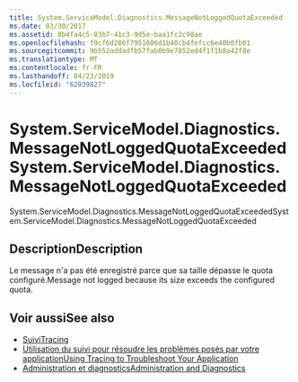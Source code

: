 ```yaml
---
title: System.ServiceModel.Diagnostics.MessageNotLoggedQuotaExceeded
ms.date: 03/30/2017
ms.assetid: 8b4fa4c5-83b7-41c3-9d5e-baa1fc2c98ae
ms.openlocfilehash: f9cf6d286f7951606d1b40cb4fefcc6e40b0fb01
ms.sourcegitcommit: 9b552addadfb57fab0b9e7852ed4f1f1b8a42f8e
ms.translationtype: MT
ms.contentlocale: fr-FR
ms.lasthandoff: 04/23/2019
ms.locfileid: "62039827"
---
```

# <a name="systemservicemodeldiagnosticsmessagenotloggedquotaexceeded"></a><span data-ttu-id="65a1e-102">System.ServiceModel.Diagnostics.MessageNotLoggedQuotaExceeded</span><span class="sxs-lookup"><span data-stu-id="65a1e-102">System.ServiceModel.Diagnostics.MessageNotLoggedQuotaExceeded</span></span>
<span data-ttu-id="65a1e-103">System.ServiceModel.Diagnostics.MessageNotLoggedQuotaExceeded</span><span class="sxs-lookup"><span data-stu-id="65a1e-103">System.ServiceModel.Diagnostics.MessageNotLoggedQuotaExceeded</span></span>  
  
## <a name="description"></a><span data-ttu-id="65a1e-104">Description</span><span class="sxs-lookup"><span data-stu-id="65a1e-104">Description</span></span>  
 <span data-ttu-id="65a1e-105">Le message n'a pas été enregistré parce que sa taille dépasse le quota configuré.</span><span class="sxs-lookup"><span data-stu-id="65a1e-105">Message not logged because its size exceeds the configured quota.</span></span>  
  
## <a name="see-also"></a><span data-ttu-id="65a1e-106">Voir aussi</span><span class="sxs-lookup"><span data-stu-id="65a1e-106">See also</span></span>

- [<span data-ttu-id="65a1e-107">Suivi</span><span class="sxs-lookup"><span data-stu-id="65a1e-107">Tracing</span></span>](../../../../../docs/framework/wcf/diagnostics/tracing/index.md)
- [<span data-ttu-id="65a1e-108">Utilisation du suivi pour résoudre les problèmes posés par votre application</span><span class="sxs-lookup"><span data-stu-id="65a1e-108">Using Tracing to Troubleshoot Your Application</span></span>](../../../../../docs/framework/wcf/diagnostics/tracing/using-tracing-to-troubleshoot-your-application.md)
- [<span data-ttu-id="65a1e-109">Administration et diagnostics</span><span class="sxs-lookup"><span data-stu-id="65a1e-109">Administration and Diagnostics</span></span>](../../../../../docs/framework/wcf/diagnostics/index.md)
